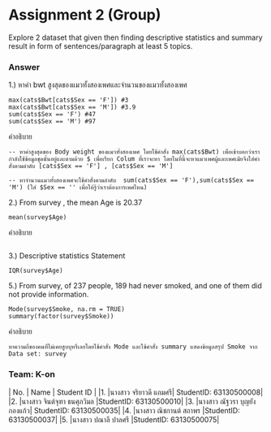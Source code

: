 # Assignment 2 (Group)
Explore 2 dataset that given then finding descriptive statistics and summary result in form of sentences/paragraph at least 5 topics.

### Answer

1.) หาค่า bwt สูงสุดของแมวทั้งสองเพศและจำนวนของแมวทั้งสองเพศ
```{R}
max(cats$Bwt[cats$Sex == 'F']) #3 
max(cats$Bwt[cats$Sex == 'M']) #3.9
sum(cats$Sex == 'F') #47
sum(cats$Sex == 'M') #97
```
คำอธิบาย
```{R}
-- หาค่าสูงสุดของ Body weight ของแมวทั้งสองเพศ โดยใช้คำสั่ง max(cats$Bwt) เพื่อเข้าบอกว่าเรากำลังใช้ข้อมูลชุดนั้นอยู่และตามด้วย $ เพื่อเรียก Colum ที่เราจะหา โดยในที่นี้จะหาแมวเพศผู้และเพศเมียจึงใส่คำสั่งตามดำดับ [cats$Sex == 'F'] , [cats$Sex == 'M']  

-- หาจำนวนแมวทั้งสองเพศจะใช้คำสั่งตามลำดับ  sum(cats$Sex == 'F'),sum(cats$Sex == 'M') (ใส่ $Sex == '' เพื่อให้รู้ว่าเราต้องการเพศไหน)
```


2.) From survey , the mean Age is 20.37
```{R}
mean(survey$Age) 
```
คำอธิบาย
```{R}

```


3.) Descriptive statistics Statement
```{R}
IQR(survey$Age)
```
5.) From survey, of 237 people, 189 had never smoked, and one of them did not provide information.
```{R}
Mode(survey$Smoke, na.rm = TRUE)
summary(factor(survey$Smoke))
```
คำอธิบาย
```{R}
หาความถี่ของคนที่ไม่เคยสูบบุหรี่เลยโดยใช้คำสั่ง Mode และใช้คำสั่ง summary แสดงข้อมูลสรุป Smoke จาก Data set: survey
```
### Team: K-on
| No. | Name              | Student ID   |
|1.   |นางสาว จริยาวดี แถมศรี| StudentID: 63130500008|
|2.   |นางสาว จินต์จุฑา ธนศุภวิมล |StudentID: 63130500010|
|3.   |นางสาว ณัฐวรา บุญยังกองแก้ว| StudentID: 63130500035|
|4.   |นางสาว ณิชกานต์ สถาพร |StudentID: 63130500037|
|5.   |นางสาว ปณาลี ปาลศรี |StudentID: 63130500075|

